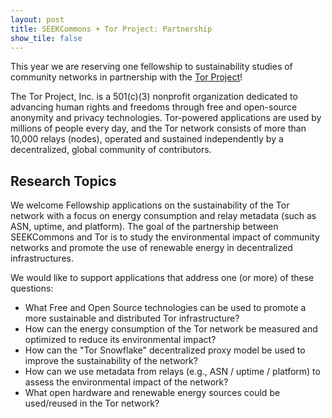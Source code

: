 ```yaml
---
layout: post
title: SEEKCommons + Tor Project: Partnership 
show_tile: false
---
```


This year we are reserving one fellowship to sustainability studies of community networks in partnership with the [Tor Project](https://www.torproject.org)!

The Tor Project, Inc. is a 501(c)(3) nonprofit organization dedicated to advancing human rights and freedoms through free and open-source anonymity and privacy technologies. Tor-powered applications are used by millions of people every day, and the Tor network consists of more than 10,000 relays (nodes), operated and sustained independently by a decentralized, global community of contributors.

## Research Topics

We welcome Fellowship applications on the sustainability of the Tor network with a focus on energy consumption and relay metadata (such as ASN, uptime, and platform). The goal of the partnership between SEEKCommons and Tor is to study the environmental impact of community networks and promote the use of renewable energy in decentralized infrastructures.

We would like to support applications that address one (or more) of these questions:
- What Free and Open Source technologies can be used to promote a more sustainable and distributed Tor infrastructure?
- How can the energy consumption of the Tor network be measured and optimized to reduce its environmental impact?
- How can the "Tor Snowflake" decentralized proxy model be used to improve the sustainability of the network?
- How can we use metadata from relays (e.g., ASN / uptime / platform) to assess the environmental impact of the network?
- What open hardware and renewable energy sources could be used/reused in the Tor network?
